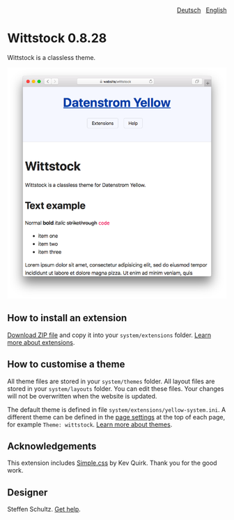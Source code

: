 <p align="right"><a href="README-de.md">Deutsch</a> &nbsp; <a href="README.md">English</a></p>

# Wittstock 0.8.28

Wittstock is a classless theme.

<p align="center"><img src="wittstock-screenshot.png?raw=true" alt="Screenshot"></p>

## How to install an extension

[Download ZIP file](https://github.com/schulle4u/yellow-wittstock/archive/main.zip) and copy it into your `system/extensions` folder. [Learn more about extensions](https://github.com/annaesvensson/yellow-update).

## How to customise a theme

All theme files are stored in your `system/themes` folder. All layout files are stored in your `system/layouts` folder. You can edit these files. Your changes will not be overwritten when the website is updated.

The default theme is defined in file `system/extensions/yellow-system.ini`. A different theme can be defined in the [page settings](https://github.com/annaesvensson/yellow-core#settings-page) at the top of each page, for example `Theme: wittstock`. [Learn more about themes](https://datenstrom.se/yellow/help/how-to-customise-a-theme).

## Acknowledgements

This extension includes [Simple.css](https://github.com/kevquirk/simple.css) by Kev Quirk. Thank you for the good work.

## Designer

Steffen Schultz. [Get help](https://datenstrom.se/yellow/help/).
